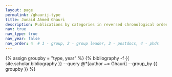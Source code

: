 ```yaml
---
layout: page
permalink: /ghaurij-type
title: Junaid Ahmed Ghauri
description: Publications by categories in reversed chronological order. Generated by jekyll-scholar.
nav: true
nav_type: true
nav_year: false
nav_order: 4  # 1 - group, 2 - group leader, 3 - postdocs, 4 - phds
---
```


<!-- _pages/ghaurij-type.md -->
<div class="publications">

{% assign groupby = "type, year" %}
{% bibliography -f {{ site.scholar.bibliography }} --query @*[author ~= Ghauri] --group_by {{ groupby }} %}

</div>

